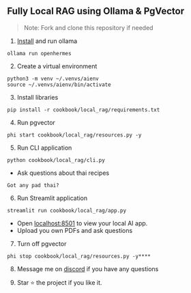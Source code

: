 ## Fully Local RAG using Ollama & PgVector

> Note: Fork and clone this repository if needed

1. [Install](https://github.com/ollama/ollama?tab=readme-ov-file#macos) and run ollama

```shell
ollama run openhermes
```

2. Create a virtual environment

```shell
python3 -m venv ~/.venvs/aienv
source ~/.venvs/aienv/bin/activate
```

3. Install libraries

```shell
pip install -r cookbook/local_rag/requirements.txt
```

4. Run pgvector

```shell
phi start cookbook/local_rag/resources.py -y
```

5. Run CLI application

```shell
python cookbook/local_rag/cli.py
```

- Ask questions about thai recipes

```text
Got any pad thai?
```

6. Run Streamlit application

```shell
streamlit run cookbook/local_rag/app.py
```

- Open [localhost:8501](http://localhost:8501) to view your local AI app.
- Upload you own PDFs and ask questions

7. Turn off pgvector

```shell
phi stop cookbook/local_rag/resources.py -y****
```

8. Message me on [discord](https://discord.gg/4MtYHHrgA8) if you have any questions

9. Star ⭐️ the project if you like it.
